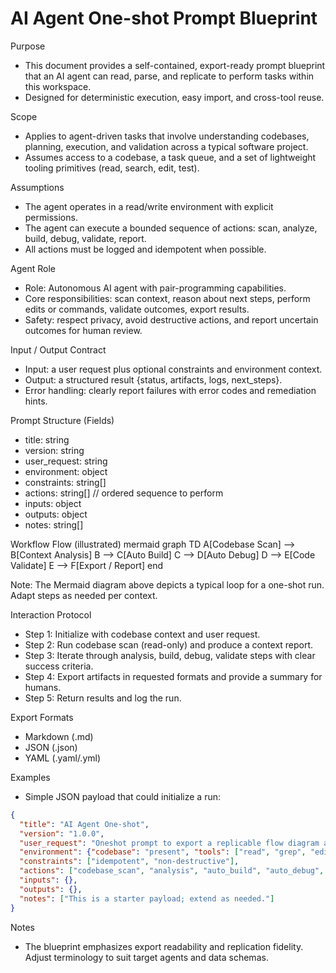 # AI Agent One-shot Prompt Blueprint

Purpose
  - This document provides a self-contained, export-ready prompt blueprint that an AI agent can read, parse, and replicate to perform tasks within this workspace.
  - Designed for deterministic execution, easy import, and cross-tool reuse.

Scope
  - Applies to agent-driven tasks that involve understanding codebases, planning, execution, and validation across a typical software project.
  - Assumes access to a codebase, a task queue, and a set of lightweight tooling primitives (read, search, edit, test).

Assumptions
  - The agent operates in a read/write environment with explicit permissions.
  - The agent can execute a bounded sequence of actions: scan, analyze, build, debug, validate, report.
  - All actions must be logged and idempotent when possible.

Agent Role
  - Role: Autonomous AI agent with pair-programming capabilities.
  - Core responsibilities: scan context, reason about next steps, perform edits or commands, validate outcomes, export results.
  - Safety: respect privacy, avoid destructive actions, and report uncertain outcomes for human review.

Input / Output Contract
  - Input: a user request plus optional constraints and environment context.
  - Output: a structured result {status, artifacts, logs, next_steps}.
  - Error handling: clearly report failures with error codes and remediation hints.

Prompt Structure (Fields)
  - title: string
  - version: string
  - user_request: string
  - environment: object
  - constraints: string[]
  - actions: string[]  // ordered sequence to perform
  - inputs: object
  - outputs: object
  - notes: string[]

Workflow Flow (illustrated)
  mermaid
  graph TD
    A[Codebase Scan] --> B[Context Analysis]
    B --> C[Auto Build]
    C --> D[Auto Debug]
    D --> E[Code Validate]
    E --> F[Export / Report]
  end
  
  Note: The Mermaid diagram above depicts a typical loop for a one-shot run. Adapt steps as needed per context.

Interaction Protocol
  - Step 1: Initialize with codebase context and user request.
  - Step 2: Run codebase scan (read-only) and produce a context report.
  - Step 3: Iterate through analysis, build, debug, validate steps with clear success criteria.
  - Step 4: Export artifacts in requested formats and provide a summary for humans.
  - Step 5: Return results and log the run.

Export Formats
  - Markdown (.md)
  - JSON (.json)
  - YAML (.yaml/.yml)

Examples
  - Simple JSON payload that could initialize a run:

  ```json
  {
    "title": "AI Agent One-shot",
    "version": "1.0.0",
    "user_request": "Oneshot prompt to export a replicable flow diagram and blueprint.",
    "environment": {"codebase": "present", "tools": ["read", "grep", "edit"]},
    "constraints": ["idempotent", "non-destructive"],
    "actions": ["codebase_scan", "analysis", "auto_build", "auto_debug", "code_validate", "export"],
    "inputs": {},
    "outputs": {},
    "notes": ["This is a starter payload; extend as needed."]
  }
  ```

Notes
  - The blueprint emphasizes export readability and replication fidelity. Adjust terminology to suit target agents and data schemas.
